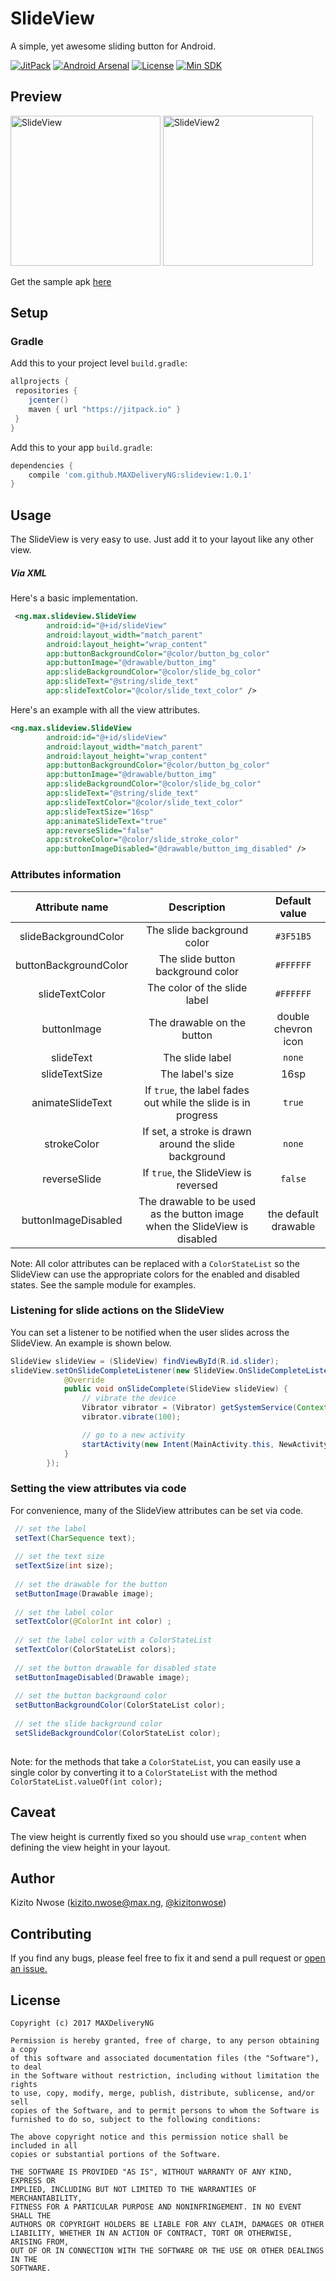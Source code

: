 # SlideView

A simple, yet awesome sliding button for Android.

[![JitPack](https://jitpack.io/v/MAXDeliveryNG/slideview.svg)](https://jitpack.io/#MAXDeliveryNG/slideview)
[![Android Arsenal](https://img.shields.io/badge/Android%20Arsenal-SlideView-9C27B0.svg)](https://android-arsenal.com/details/1/5304)
[![License](https://img.shields.io/badge/License-MIT-blue.svg)](https://github.com/MAXDeliveryNG/slideview/blob/master/LICENSE.txt)
[![Min SDK](https://img.shields.io/badge/Min%20SDK-14-e91e63.svg)](https://developer.android.com/about/versions/android-4.0.html)

## Preview

<img src="/art/screenshot_1.png" alt="SlideView" width="240"> <img src="/art/screenshot_2.png" alt="SlideView2" width="240">

Get the sample apk [here](https://github.com/MAXDeliveryNG/slideview/releases/download/1.0.0/sample.apk/)


## Setup

### Gradle

Add this to your project level `build.gradle`:

```groovy
allprojects {
 repositories {
    jcenter()
    maven { url "https://jitpack.io" }
 }
}
```

Add this to your app `build.gradle`:

```groovy
dependencies {
	compile 'com.github.MAXDeliveryNG:slideview:1.0.1'
}
```

## Usage


The SlideView is very easy to use. Just add it to your layout like any other view. 

##### Via XML
Here's a basic implementation.
```xml
 <ng.max.slideview.SlideView
        android:id="@+id/slideView"
        android:layout_width="match_parent"
        android:layout_height="wrap_content"
        app:buttonBackgroundColor="@color/button_bg_color"
        app:buttonImage="@drawable/button_img"
        app:slideBackgroundColor="@color/slide_bg_color"
        app:slideText="@string/slide_text"
        app:slideTextColor="@color/slide_text_color" />
```


Here's an example with all the view attributes.

```xml
<ng.max.slideview.SlideView
        android:id="@+id/slideView"
        android:layout_width="match_parent"
        android:layout_height="wrap_content"
        app:buttonBackgroundColor="@color/button_bg_color"
        app:buttonImage="@drawable/button_img"
        app:slideBackgroundColor="@color/slide_bg_color"
        app:slideText="@string/slide_text"
        app:slideTextColor="@color/slide_text_color"
        app:slideTextSize="16sp"
        app:animateSlideText="true"
        app:reverseSlide="false"
        app:strokeColor="@color/slide_stroke_color"
        app:buttonImageDisabled="@drawable/button_img_disabled" />

```

### Attributes information

|Attribute name|Description|Default value|
|:-:|:-:|:-:|
|slideBackgroundColor|The slide background color| `#3F51B5` |
|buttonBackgroundColor|The slide button background color| `#FFFFFF`|
|slideTextColor|The color of the slide label |`#FFFFFF`|
|buttonImage|The drawable on the button | double chevron icon |
|slideText|The slide label| `none` |
|slideTextSize|The label's size| 16sp |
|animateSlideText|If `true`, the label fades out while the slide is in progress| `true` |
|strokeColor|If set, a stroke is drawn around the slide background | `none` |
|reverseSlide|If `true`, the SlideView is reversed | `false` |
|buttonImageDisabled| The drawable to be used as the button image when the SlideView is disabled| the default drawable|

Note: All color attributes can be replaced with a `ColorStateList` so the SlideView can use the appropriate colors for the enabled and disabled states. See the sample module for examples. 

### Listening for slide actions on the SlideView

You can set a listener to be notified when the user slides across the SlideView. An example is shown below.

```java
SlideView slideView = (SlideView) findViewById(R.id.slider);
slideView.setOnSlideCompleteListener(new SlideView.OnSlideCompleteListener() {
            @Override
            public void onSlideComplete(SlideView slideView) {
                // vibrate the device
                Vibrator vibrator = (Vibrator) getSystemService(Context.VIBRATOR_SERVICE);
                vibrator.vibrate(100);

                // go to a new activity
                startActivity(new Intent(MainActivity.this, NewActivity.class));
            }
        });

```


### Setting the view attributes via code

For convenience, many of the SlideView attributes can be set via code.

```java 
 // set the label
 setText(CharSequence text); 
 
 // set the text size
 setTextSize(int size);
 
 // set the drawable for the button
 setButtonImage(Drawable image);
 
 // set the label color
 setTextColor(@ColorInt int color) ;
 
 // set the label color with a ColorStateList
 setTextColor(ColorStateList colors);
 
 // set the button drawable for disabled state
 setButtonImageDisabled(Drawable image);
 
 // set the button background color
 setButtonBackgroundColor(ColorStateList color);
 
 // set the slide background color
 setSlideBackgroundColor(ColorStateList color);
 
```

Note: for the methods that take a `ColorStateList`, you can easily use a single color by converting it to a `ColorStateList` with the method `ColorStateList.valueOf(int color);`

## Caveat 
The view height is currently fixed so you should use `wrap_content` when defining the view height in your layout. 

## Author
Kizito Nwose (kizito.nwose@max.ng, [@kizitonwose](https://github.com/kizitonwose))


## Contributing
If you find any bugs, please feel free to fix it and send a pull request or [open an issue.](https://github.com/MAXDeliveryNG/slideview/issues) 

## License
```
Copyright (c) 2017 MAXDeliveryNG

Permission is hereby granted, free of charge, to any person obtaining a copy
of this software and associated documentation files (the "Software"), to deal
in the Software without restriction, including without limitation the rights
to use, copy, modify, merge, publish, distribute, sublicense, and/or sell
copies of the Software, and to permit persons to whom the Software is
furnished to do so, subject to the following conditions:

The above copyright notice and this permission notice shall be included in all
copies or substantial portions of the Software.

THE SOFTWARE IS PROVIDED "AS IS", WITHOUT WARRANTY OF ANY KIND, EXPRESS OR
IMPLIED, INCLUDING BUT NOT LIMITED TO THE WARRANTIES OF MERCHANTABILITY,
FITNESS FOR A PARTICULAR PURPOSE AND NONINFRINGEMENT. IN NO EVENT SHALL THE
AUTHORS OR COPYRIGHT HOLDERS BE LIABLE FOR ANY CLAIM, DAMAGES OR OTHER
LIABILITY, WHETHER IN AN ACTION OF CONTRACT, TORT OR OTHERWISE, ARISING FROM,
OUT OF OR IN CONNECTION WITH THE SOFTWARE OR THE USE OR OTHER DEALINGS IN THE
SOFTWARE.
```
